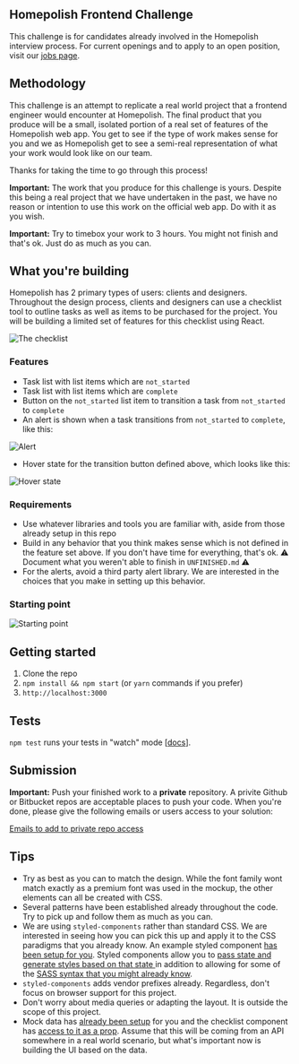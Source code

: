 Homepolish Frontend Challenge
----

This challenge is for candidates already involved in the Homepolish interview process. For current openings and to apply to an open position, visit our [jobs page](https://www.homepolish.com/jobs).

## Methodology

This challenge is an attempt to replicate a real world project that a frontend engineer would encounter at Homepolish. The final product that you produce will be a small, isolated portion of a real set of features of the Homepolish web app. You get to see if the type of work makes sense for you and we as Homepolish get to see a semi-real representation of what your work would look like on our team.

Thanks for taking the time to go through this process!

**Important:** The work that you produce for this challenge is yours. Despite this being a real project that we have undertaken in the past, we have no reason or intention to use this work on the official web app. Do with it as you wish.

**Important:** Try to timebox your work to 3 hours. You might not finish and that's ok. Just do as much as you can.

## What you're building

Homepolish has 2 primary types of users: clients and designers. Throughout the design process, clients and designers can use a checklist tool to outline tasks as well as items to be purchased for the project. You will be building a limited set of features for this checklist using React.

![The checklist](https://user-images.githubusercontent.com/3035355/32299865-bdf1e776-bf1c-11e7-9013-51c7d6522ff9.png)

### Features

* Task list with list items which are `not_started`
* Task list with list items which are `complete`
* Button on the `not_started` list item to transition a task from `not_started` to `complete`
* An alert is shown when a task transitions from `not_started` to `complete`, like this:

![Alert](https://user-images.githubusercontent.com/3035355/32300670-3f739ea4-bf20-11e7-8e9c-e995e4a7b199.png)

* Hover state for the transition button defined above, which looks like this:

![Hover state](https://user-images.githubusercontent.com/3035355/32300433-1fce9776-bf1f-11e7-9cf1-747f14c2cd31.gif)

### Requirements

* Use whatever libraries and tools you are familiar with, aside from those already setup in this repo
* Build in any behavior that you think makes sense which is not defined in the feature set above. If you don't have time for everything, that's ok. :warning: Document what you weren't able to finish in `UNFINISHED.md` :warning:
* For the alerts, avoid a third party alert library. We are interested in the choices that you make in setting up this behavior.

### Starting point

![Starting point](https://user-images.githubusercontent.com/3035355/32295218-36c83312-bf0e-11e7-802b-e1f910a60ff3.png)

## Getting started

1. Clone the repo
2. `npm install && npm start` (or `yarn` commands if you prefer)
3. `http://localhost:3000`

## Tests

`npm test` runs your tests in "watch" mode [[docs](https://github.com/facebookincubator/create-react-app/blob/master/packages/react-scripts/template/README.md#command-line-interface)].

## Submission

**Important:** Push your finished work to a **private** repository. A privite Github or Bitbucket repos are acceptable places to push your code. When you're done, please give the following emails or users access to your solution:

[Emails to add to private repo access](https://github.com/Homepolish/frontend-challenge/wiki/Emails-to-add-to-private-repo-access)

## Tips

* Try as best as you can to match the design. While the font family wont match exactly as a premium font was used in the mockup, the other elements can all be created with CSS.
* Several patterns have been established already throughout the code. Try to pick up and follow them as much as you can.
* We are using `styled-components` rather than standard CSS. We are interested in seeing how you can pick this up and apply it to the CSS paradigms that you already know. An example styled component [has been setup for you](https://github.com/Homepolish/frontend-challenge/blob/35b8767bfdbeefc8c797d76479131c4a624fe4c2/src/components/checklist.js#L4-L9). Styled components allow you to [pass state and generate styles based on that state ](https://www.styled-components.com/docs/basics#passed-props) in addition to allowing for some of the [SASS syntax that you might already know](https://www.styled-components.com/docs/faqs#can-i-nest-rules).
* `styled-components` adds vendor prefixes already. Regardless, don't focus on browser support for this project.
* Don't worry about media queries or adapting the layout. It is outside the scope of this project.
* Mock data has [already been setup](https://github.com/Homepolish/frontend-challenge/blob/master/src/__mocks__/tasks.js) for you and the checklist component has [access to it as a prop](https://github.com/Homepolish/frontend-challenge/blob/35b8767bfdbeefc8c797d76479131c4a624fe4c2/src/components/checklist.js#L11). Assume that this will be coming from an API somewhere in a real world scenario, but what's important now is building the UI based on the data.
